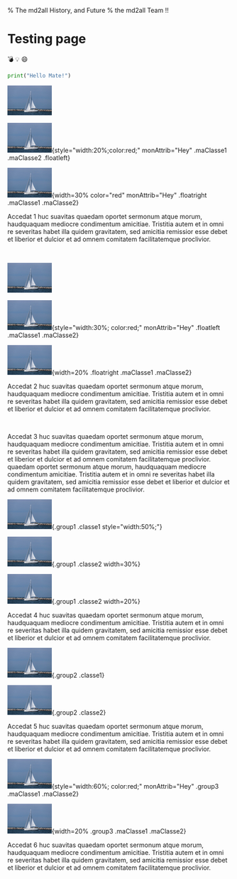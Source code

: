 % The md2all History, and Future
% the md2all Team !!

# Testing page

:bomb: :bulb: :smile:

```python
print("Hello Mate!")
```

![Bateau 1, NO clickable NO style/Attrib No Classe](img/bateau.jpg)

![Bateau 2, NO clickable AVEC style="width:20%;" ET .floatleft](img/bateau.jpg){style="width:20%;color:red;" monAttrib="Hey" .maClasse1 .maClasse2 .floatleft}

![Bateau 3, NO clickable AVEC width=30% et .floatright](img/bateau.jpg){width=30% color="red" monAttrib="Hey" .floatright .maClasse1 .maClasse2}

Accedat 1 huc suavitas quaedam oportet sermonum atque morum, haudquaquam mediocre condimentum amicitiae. Tristitia autem et in omni re severitas habet illa quidem gravitatem, sed amicitia remissior esse debet et liberior et dulcior et ad omnem comitatem facilitatemque proclivior.

<div style="clear:both;"></div>
<br/>

[![Bateau 4, clickable NO style/Attrib NO Classes](img/bateau.jpg)](http://www.somewhere.cool)

[![Bateau 5, clickable AVEC style="width:30%" et .floatleft](img/bateau.jpg)](http://www.somewhere.cool){style="width:30%; color:red;" monAttrib="Hey" .floatleft .maClasse1 .maClasse2}

[![Bateau 6, clickable AVEC width=20% et .floatright](img/bateau.jpg)](http://www.somewhere.cool){width=20% .floatright .maClasse1 .maClasse2}

Accedat 2 huc suavitas quaedam oportet sermonum atque morum, haudquaquam mediocre condimentum amicitiae. Tristitia autem et in omni re severitas habet illa quidem gravitatem, sed amicitia remissior esse debet et liberior et dulcior et ad omnem comitatem facilitatemque proclivior.

<div style="clear:both;"></div>
<br/>

Accedat 3 huc suavitas quaedam oportet sermonum atque morum, haudquaquam mediocre condimentum amicitiae. Tristitia autem et in omni re severitas habet illa quidem gravitatem, sed amicitia remissior esse debet et liberior et dulcior et ad omnem comitatem facilitatemque proclivior. quaedam oportet sermonum atque morum, haudquaquam mediocre condimentum amicitiae. Tristitia autem et in omni re severitas habet illa quidem gravitatem, sed amicitia remissior esse debet et liberior et dulcior et ad omnem comitatem facilitatemque proclivior.

![Bateau 7, NO Clickable AVEC .group1, et style="width:50%;"](img/bateau.jpg){.group1 .classe1 style="width:50%;"}

[![Bateau 8, NO Clickable AVEC .group1 et width=30%](img/bateau.jpg)](http://www.somewhere.cool){.group1 .classe2 width=30%}

![Bateau 8 BIS, NO Clickable AVEC .group1 et width=20%](img/bateau.jpg){.group1 .classe2 width=20%}

Accedat 4 huc suavitas quaedam oportet sermonum atque morum, haudquaquam mediocre condimentum amicitiae. Tristitia autem et in omni re severitas habet illa quidem gravitatem, sed amicitia remissior esse debet et liberior et dulcior et ad omnem comitatem facilitatemque proclivior.

![Bateau 9, NO Clickable AVEC .group2, ET default computed width](img/bateau.jpg){.group2 .classe1}

![Bateau 10, NO Clickable AVEC .group2, ET default computed width](img/bateau.jpg){.group2 .classe2}

Accedat 5 huc suavitas quaedam oportet sermonum atque morum, haudquaquam mediocre condimentum amicitiae. Tristitia autem et in omni re severitas habet illa quidem gravitatem, sed amicitia remissior esse debet et liberior et dulcior et ad omnem comitatem facilitatemque proclivior.

[![Bateau 11, clickable AVEC .group3 ET style="width:60%;"](img/bateau.jpg)](http://www.somewhere.cool){style="width:60%; color:red;" monAttrib="Hey" .group3 .maClasse1 .maClasse2}

[![Bateau 12, clickable AVEC .group3 ET width=20%](img/bateau.jpg)](http://www.somewhere.cool){width=20% .group3 .maClasse1 .maClasse2}

Accedat 6 huc suavitas quaedam oportet sermonum atque morum, haudquaquam mediocre condimentum amicitiae. Tristitia autem et in omni re severitas habet illa quidem gravitatem, sed amicitia remissior esse debet et liberior et dulcior et ad omnem comitatem facilitatemque proclivior.